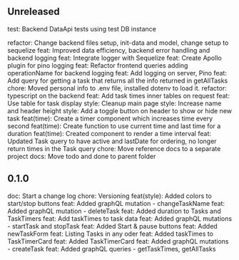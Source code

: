 ## Unreleased

test: Backend DataApi tests using test DB instance

refactor: Change backend files setup, init-data and model, change setup to sequelize
feat: Improved data efficiency, backend error handling and backend logging
feat: Integrate logger with Sequelize
feat: Create Apollo plugin for pino logging
feat: Refactor frontend queries adding operationName for backend logging
feat: Add logging on server, Pino
feat: Add query for getting a task that returns all the info returned in getAllTasks
chore: Moved personal info to .env file, installed dotenv to load it.
refactor: typescript on the backend
feat: Add task times inner tables on request
feat: Use table for task display
style: Cleanup main page
style: Increase name and header height
style: Add a toggle button on header to show or hide new task
feat(time): Create a timer component which increases time every second
feat(time): Create function to use current time and last time for a duration
feat(time): Created component to render a time interval
feat: Updated Task query to have active and lastDate for ordering, no longer return times in the Task query
chore: Move reference docs to a separate project
docs: Move todo and done to parent folder

## 0.1.0

doc: Start a change log
chore: Versioning
feat(style): Added colors to start/stop buttons
feat: Added graphQL mutation - changeTaskName
feat: Added graphQL mutation - deleteTask
feat: Added duration to Tasks and TaskTimers
feat: Add taskTimes to task data
feat: Added graphQL mutations - startTask and stopTask
feat: Added Start & pause buttons
feat: Added newTaskForm
feat: Listing Tasks in any oder
feat: Added taskTimes to TaskTimerCard
feat: Added TaskTimerCard
feat: Added graphQL mutations - createTask
feat: Added graphQL queries - getTaskTimes, getAllTasks
